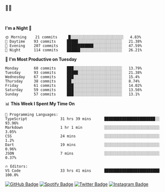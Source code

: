 ### 🤙🍺

<!-- <a href="https://github-readme-stats.vercel.app/api?username=hzak2xx&count_private=true&show_icons=true&theme=dracula">
  <img align="center" src="https://github-readme-stats.vercel.app/api?username=hzak2xx&count_private=true&show_icons=true&theme=dracula" />
</a>
</br> -->
</br>

<!--START_SECTION:waka-->
**I'm a Night 🦉** 

```text
🌞 Morning    21 commits     █░░░░░░░░░░░░░░░░░░░░░░░░   4.83% 
🌆 Daytime    93 commits     █████░░░░░░░░░░░░░░░░░░░░   21.38% 
🌃 Evening    207 commits    ████████████░░░░░░░░░░░░░   47.59% 
🌙 Night      114 commits    ██████░░░░░░░░░░░░░░░░░░░   26.21%

```
📅 **I'm Most Productive on Tuesday** 

```text
Monday       60 commits     ███░░░░░░░░░░░░░░░░░░░░░░   13.79% 
Tuesday      93 commits     █████░░░░░░░░░░░░░░░░░░░░   21.38% 
Wednesday    67 commits     ███░░░░░░░░░░░░░░░░░░░░░░   15.4% 
Thursday     38 commits     ██░░░░░░░░░░░░░░░░░░░░░░░   8.74% 
Friday       61 commits     ███░░░░░░░░░░░░░░░░░░░░░░   14.02% 
Saturday     59 commits     ███░░░░░░░░░░░░░░░░░░░░░░   13.56% 
Sunday       57 commits     ███░░░░░░░░░░░░░░░░░░░░░░   13.1%

```


📊 **This Week I Spent My Time On** 

```text
💬 Programming Languages: 
TypeScript               31 hrs 39 mins      ███████████████████████░░   93.96% 
Markdown                 1 hr 1 min          ░░░░░░░░░░░░░░░░░░░░░░░░░   3.05% 
CSS                      24 mins             ░░░░░░░░░░░░░░░░░░░░░░░░░   1.2% 
Dart                     19 mins             ░░░░░░░░░░░░░░░░░░░░░░░░░   0.96% 
JSON                     7 mins              ░░░░░░░░░░░░░░░░░░░░░░░░░   0.37%

🔥 Editors: 
VS Code                  33 hrs 41 mins      █████████████████████████   100.0%

```


<!--END_SECTION:waka-->

[![GitHub Badge](https://img.shields.io/badge/GitHub-100000?style=for-the-badge&logo=github&logoColor=white)](https://github.com/hzak2xx)
[![Spotify Badge](https://img.shields.io/badge/Spotify-1ED760?&style=for-the-badge&logo=spotify&logoColor=white)](https://open.spotify.com/user/uf90s6sbbh75a1mt44clkhkvf)
[![Twitter Badge](https://img.shields.io/badge/Twitter-1DA1F2?style=for-the-badge&logo=twitter&logoColor=white)](https://twitter.com/hzak2xx)
[![Instagram Badge](https://img.shields.io/badge/Instagram-E4405F?style=for-the-badge&logo=instagram&logoColor=white)](https://www.instagram.com/hzak2xx/)
